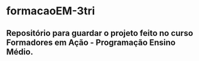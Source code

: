 # formacaoEM-3tri
## Repositório para guardar o projeto feito no curso Formadores em Ação - Programação Ensino Médio.